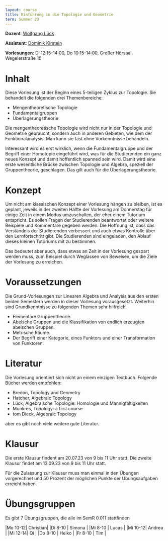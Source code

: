 ```yaml
---
layout: course
title: Einführung in die Topologie und Geometrie
term: Summer 23
---
```


**Dozent**: [Wolfgang Lück](https://www.him.uni-bonn.de/lueck/)

**Assistent**: [Dominik Kirstein](https://dkirstein.github.io)

**Vorlesungen**: Di 12:15-14:00, Do 10:15-14:00, Großer Hörsaal, Wegelerstraße 10

# Inhalt

Diese Vorlesung ist der Beginn eines 5-teiligen Zyklus zur Topologie.
Sie behandelt die folgenden drei Themenbereiche:
 - Mengentheoretische Topologie
 - Fundamentalgruppen
 - Überlagerungstheorie

Die mengentheoretische Topologie wird nicht nur in der Topologie und Geometrie gebraucht,
sondern auch in anderen Gebieten, wie dem der Funktionalanalysis. Man kann sie fast ohne
Vorkenntnisse behandeln.

Interessant wird es erst wirklich, wenn die Fundamentalgruppe und der Begriff einer
Homotopie eingeführt wird, was für die Studierenden ein ganz neues Konzept und damit hoffentlich spanned sein wird.
Damit wird eine erste wesentliche Brücke zwischen Topologie und Algebra, speziell der Gruppentheorie, geschlagen.
Das gilt auch für die Überlagerungstheorie.

# Konzept

Um nicht am klassischen Konzept einer Vorlesung hängen zu bleiben, ist es geplant,
jeweils in der zweiten Hälfte der Vorlesung am Donnerstag für einige Zeit in einem
Modus umzuschalten, der eher einem Tutorium entspricht.  Es sollen Fragen der Studierenden
beantwortet oder weitere Beispiele und Kommentare gegeben werden.  Die Hoffnung ist, dass
das Verständnis der Studierenden verbessert und auch etwas Kontrolle über den
Lernfortschritt gibt. Die Studierenden sind eingeladen, den Ablauf dieses kleinen Tutoriums mit zu bestimmen.

Das bedeutet aber auch, dass etwas an Zeit in der Vorlesung gespart werden muss,
zum Beispiel  durch Weglassen von Beweisen, um die Ziele der Vorlesung zu erreichen.

# Voraussetzungen

Die  Grund-Vorlesungen zur Linearen Algebra und Analysis aus den ersten beiden Semestern werden in
dieser Vorlesung vorausgesetzt. Weiterhin sind Grundkenntnisse zu folgenden Themen sehr hilfreich.
 - Elementare Gruppentheorie.
 - Abelsche Gruppen und die  Klassifikation von endlich erzeugten abelschen Gruppen.
 - Metrische Räume.
 - Der Begriff einer Kategorie, eines Funktors und einer Transformation von Funktoren.

# Literatur

Die Vorlesung orientiert sich nicht an einem einzigen Textbuch.
Folgende Bücher werden empfohlen:
 - Bredon, Topology and Geometry
 - Hatcher, Algebraic Topology
 - Lück, Algebraische Topologie: Homologie und Mannigfaltigkeiten
 - Munkres, Topology: a first course
 - tom Dieck, Algebraic Topology

aber es gibt noch viele weitere gute Literatur.

# Klausur

Die erste Klausur findent am 20.07.23 von 9 bis 11 Uhr statt. Die zweite Klausur findet am 13.09.23 von 9 bis 11 Uhr statt.

Für die Zulassung zur Klausur muss man einmal in den Übungen vorgerechnet und 50 Prozent der möglichen Punkte der Übungsaufgaben erreicht haben.

# Übungsgruppen

Es gibt 7 Übungsgruppen, die alle im SemR 0.011 stattfinden

|Mo 10-12| Christian|
|Di 8-10 | Simona   |
|Mi 8-10 | Lucas    |
|Mi 10-12| Andrea   |
|Mi 12-14| Qi       |
|Do 8-10 | Heiko    |
|Fr 8-10 | Tim      |
